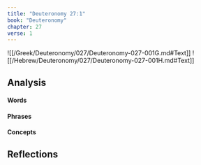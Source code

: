 ```yaml
---
title: "Deuteronomy 27:1"
book: "Deuteronomy"
chapter: 27
verse: 1
---
```

![[/Greek/Deuteronomy/027/Deuteronomy-027-001G.md#Text]]
![[/Hebrew/Deuteronomy/027/Deuteronomy-027-001H.md#Text]]

## Analysis

#### Words

#### Phrases

#### Concepts

## Reflections
